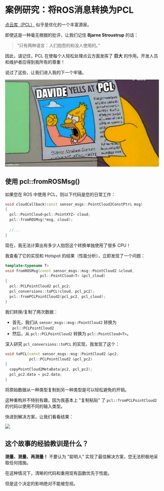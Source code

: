 # 案例研究：将ROS消息转换为PCL

[点云库（PCL）](https://pointclouds.org/) 似乎是优化的一个丰富源泉。

即使这是一种毫无根据的批评，让我们记住 **Bjarne Stroustrup** 的话：

> “只有两种语言：人们抱怨的和没人使用的。”

因此，请记住，PCL 在使每个人轻松处理点云方面发挥了 **巨大** 的作用。开发人员和维护者应得到我所有的尊重！

说过了这些，让我们进入我的下一个牢骚。

![](../img/davide_yells_at_PCL.jpg)


## 使用 pcl::fromROSMsg()

如果您在 ROS 中使用 PCL，则以下代码是您的日常工作：

```c++
void cloudCallback(const sensor_msgs::PointCloud2ConstPtr& msg)
{
  pcl::PointCloud<pcl::PointXYZ> cloud;
  pcl::fromROSMsg(*msg, cloud);

  //...
}
```

现在，我无法计算出有多少人抱怨这个转换单独使用了很多 CPU！

我查看了它的实现和 Hotspot 的结果（性能分析），立即发现了一个问题：

```c++
template<typename T>
void fromROSMsg(const sensor_msgs::msg::PointCloud2 &cloud,
                pcl::PointCloud<T> &pcl_cloud)
{
  pcl::PCLPointCloud2 pcl_pc2;
  pcl_conversions::toPCL(cloud, pcl_pc2);
  pcl::fromPCLPointCloud2(pcl_pc2, pcl_cloud);
}
```

我们转换/复制了两次数据：

- 首先，我们从 `sensor_msgs::msg::PointCloud2` 转换为 
`pcl::PCLPointCloud2`
- 然后，从 `pcl::PCLPointCloud2` 转换为 `pcl::PointCloud<T>`。

深入研究 `pcl_conversions::toPCL` 的实现，我发现了这个：

```c++
void toPCL(const sensor_msgs::msg::PointCloud2 &pc2,
           pcl::PCLPointCloud2 &pcl_pc2)
{
  copyPointCloud2MetaData(pc2, pcl_pc2);
  pcl_pc2.data = pc2.data;
}
```

将原始数据从一种类型复制到另一种类型是可以轻松避免的开销。

这种重构并不特别有趣，因为我基本上 "复制粘贴" 了 `pcl::fromPCLPointCloud2` 的代码以使用不同的输入类型。

快进到解决方案，让我们看看结果：

![](img/pcl_fromros.png)

## 这个故事的经验教训是什么？

**测量、测量、再测量！** 不要认为 "聪明人" 实现了最佳解决方案，您无法积极地采取任何措施。

在这种情况下，清晰的代码和重用现有函数优先于性能。

但是这个决定的影响绝对不能被忽视。





